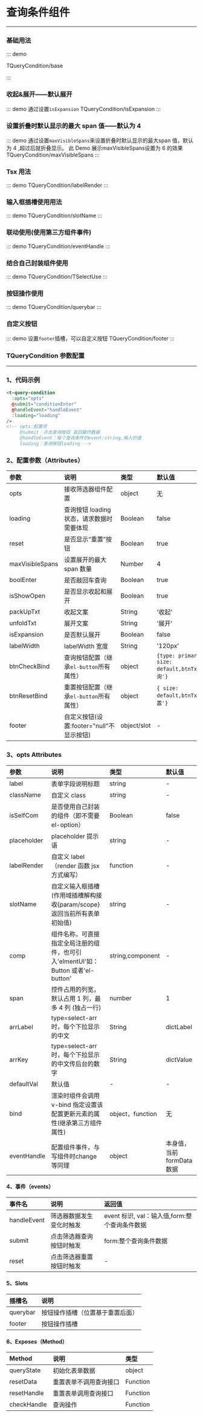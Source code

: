 # 查询条件组件

---

### 基础用法

::: demo

TQueryCondition/base

:::

### 收起&展开——默认展开

::: demo 通过设置`isExpansion`
TQueryCondition/isExpansion
:::

### 设置折叠时默认显示的最大 span 值——默认为 4

::: demo 通过设置`maxVisibleSpans`来设置折叠时默认显示的最大span 值，默认为 4 ,超过后就折叠显示。 此 Demo 展示maxVisibleSpans设置为 6 的效果
TQueryCondition/maxVisibleSpans
:::

### Tsx 用法

::: demo
TQueryCondition/labelRender
:::

### 输入框插槽使用用法

::: demo
TQueryCondition/slotName
:::

### 联动使用(使用第三方组件事件)

::: demo
TQueryCondition/eventHandle
:::
### 结合自己封装组件使用

::: demo
TQueryCondition/TSelectUse
:::

### 按钮操作使用

::: demo
TQueryCondition/querybar
:::

### 自定义按钮

::: demo 设置`footer`插槽，可以自定义按钮
TQueryCondition/footer
:::

### TQueryCondition 参数配置

---

### 1、代码示例

```html
<t-query-condition
  :opts="opts"
  @submit="conditionEnter"
  @handleEvent="handleEvent"
  :loading="loading"
/>
<!-- opts:配置项
     @submit：点击查询按钮 返回最终数据
     @handleEvent：每个查询条件的event:string,输入的值
     loading：查询按钮loading -->
```

### 2、配置参数（Attributes）

| 参数            | 说明                                      | 类型        | 默认值                                         |
| :-------------- | :---------------------------------------- | :---------- | :--------------------------------------------- |
| opts            | 接收筛选器组件配置                        | object      | 无                                             |
| loading         | 查询按钮 loading 状态，请求数据时需要体现 | Boolean     | false                                          |
| reset           | 是否显示“重置”按钮                        | Boolean     | true                                           |
| maxVisibleSpans | 设置展开的最大 span 数量                  | Number      | 4                                              |
| boolEnter       | 是否敲回车查询                            | Boolean     | true                                           |
| isShowOpen      | 是否显示收起和展开                        | Boolean     | true                                           |
| packUpTxt       | 收起文案                                  | String      | '收起'                                         |
| unfoldTxt       | 展开文案                                  | String      | '展开'                                         |
| isExpansion     | 是否默认展开                              | Boolean     | false                                          |
| labelWidth      | labelWidth 宽度                           | String      | '120px'                                        |
| btnCheckBind    | 查询按钮配置（继承`el-button`所有属性）   | object      | `{type: primary, size: default,btnTxt:'查询'}` |
| btnResetBind    | 重置按钮配置（继承`el-button`所有属性）   | object      | `{ size: default,btnTxt:'重置'}`               |
| footer          | 自定义按钮(设置:footer="null"不显示按钮)  | object/slot | -                                              |


### 3、opts Attributes

| 参数        | 说明                                                                             | 类型             | 默认值                   |
| :---------- | :------------------------------------------------------------------------------- | :--------------- | :----------------------- |
| label       | 表单字段说明标题                                                                 | string           | -                        |
| className   | 自定义 class                                                                     | string           | -                        |
| isSelfCom   | 是否使用自己封装的组件（即不需要el-option）                                      | Boolean          | false                    |
| placeholder | placeholder 提示语                                                               | string           | -                        |
| labelRender | 自定义 label（render 函数 jsx 方式编写）                                         | function         | -                        |
| slotName    | 自定义输入框插槽(作用域插槽解构接收{param/scope}返回当前所有表单初始值)          | string           | -                        |
| comp        | 组件名称，可直接指定全局注册的组件，也可引入'elmentUI'如：Button 或者'el-button' | string,component | -                        |
| span        | 控件占用的列宽，默认占用 1 列，最多 4 列 (独占一行)                              | number           | 1                        |
| arrLabel    | type=select-arr 时，每个下拉显示的中文                                           | String           | dictLabel                |
| arrKey      | type=select-arr 时，每个下拉显示的中文传后台的数字                               | String           | dictValue                |
| defaultVal  | 默认值                                                                           | -                | -                        |
| bind        | 渲染时组件会调用 v-bind 指定设置该配置更新元素的属性(继承第三方组件属性)         | object，function | 无                       |
| eventHandle | 配置组件事件，与写组件时change 等同理                                            | object           | 本身值，当前formData数据 |

#### 4、事件（events）

| 事件名      | 说明                     | 返回值                                        |
| :---------- | :----------------------- | :-------------------------------------------- |
| handleEvent | 筛选器数据发生变化时触发 | event 标识, val：输入值,form:整个查询条件数据 |
| submit      | 点击筛选器查询按钮时触发 | form:整个查询条件数据                         |
| reset       | 点击筛选器重置按钮时触发 | -                                             |

#### 5、Slots

| 插槽名   | 说明                             |
| :------- | :------------------------------- |
| querybar | 按钮操作插槽（位置基于重置后面） |
| footer   | 按钮操作插槽                     |

#### 6、Exposes（Method）

| Method      | 说明                   | 类型     |
| :---------- | :--------------------- | :------- |
| queryState  | 初始化表单数据         | object   |
| resetData   | 重置表单不调用查询接口 | Function |
| resetHandle | 重置表单调用查询接口   | Function |
| checkHandle | 查询操作               | Function |

